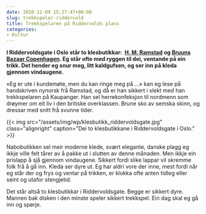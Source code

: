 ```yaml
---
date: 2010-12-09 15:27:47+00:00
slug: trekkspelar-riddervold
title: Trekkspelaren på Riddervolds plass
categories:
- Kultur
---
```


**I Riddervoldsgate i Oslo står to klesbutikkar:  [H. M. Ramstad](http://www.bruunsbazaar.com/) og [Bruuns Bazaar Copenhagen](http://www.bruunsbazaar.com/). Eg står ofte med ryggen til dei, ventande på ein trikk. Det hender eg snur meg, litt kaldgufsen, og ser inn på kleda gjennom vindaugene.**

<!--more-->

«Eg er ute i kundemøte, men du kan ringe meg på …» kan eg lese på handskriven nynorsk frå Ramstad, og då er han sikkert i slekt med han trekkspelaren på Kaupanger. Han sel herrekonfeksjon til nordmenn som drøymer om eit liv i den britiske overklassen. Brune sko av semska skinn, og dressar med snitt frå svunne tider.

{{< img src="/assets/img/wp/klesbutikk_riddervoldsgate.jpg" class="alignright" caption="Dei to klesbutikkane i Riddervoldsgate i Oslo." >}}

Nabobutikken sel meir moderne klede, svært elegante, danske plagg eg ikkje ville felt tårer av å pakke ut i slutten av denne månaden. Men ikkje ein prislapp å sjå gjennom vindaugene. Sikkert fordi slike lappar vil skremme folk frå å gå inn. Kleda ser dyre ut. Eg har aldri vore der inne, mest fordi når eg står der og frys og ventar på trikken, er klokka ofte anten tidleg eller seint og utafor stengjetid.

Det står altså to klesbutikkar i Riddervoldsgate. Begge er sikkert dyre. Mannen bak disken i den minste speler sikkert trekkspel. Ein dag skal eg gå inn og spørje.
